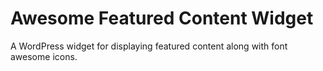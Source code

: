 Awesome Featured Content Widget
===============================

A WordPress widget for displaying featured content along with font awesome icons.